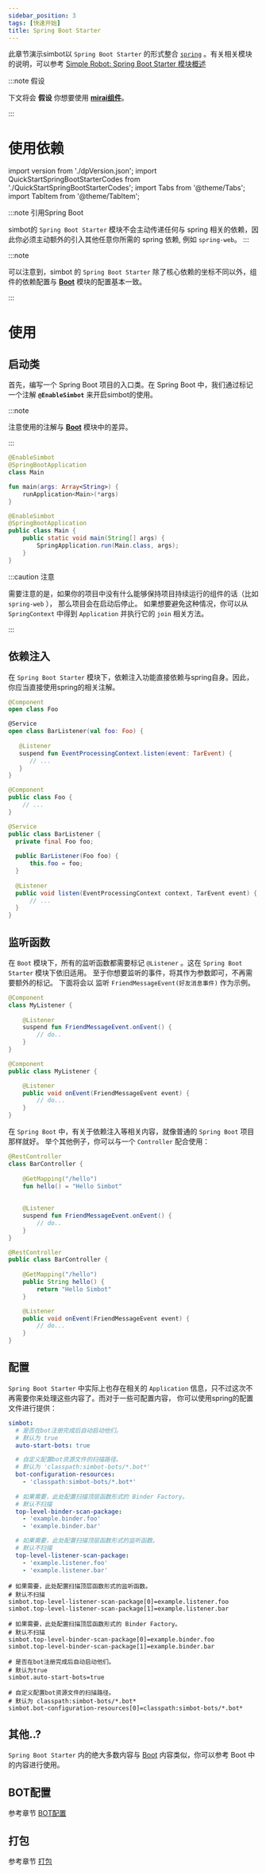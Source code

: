 ```yaml
---
sidebar_position: 3
tags: [快速开始]
title: Spring Boot Starter
---
```


此章节演示simbot以 `Spring Boot Starter` 的形式整合 [`spring`](http://spring.io/)
。有关相关模块的说明，可以参考 [Simple Robot: Spring Boot Starter 模块概述](../overviews/module-overview/spring-boot-starter)

:::note 假设

下文将会 **假设** 你想要使用 [**mirai组件**](../component-overview/mirai)。

:::

# 使用依赖

import version from './dpVersion.json';
import QuickStartSpringBootStarterCodes from './QuickStartSpringBootStarterCodes';
import Tabs from '@theme/Tabs';
import TabItem from '@theme/TabItem';


<QuickStartSpringBootStarterCodes version={version} />

:::note 引用Spring Boot

simbot的 `Spring Boot Starter` 模块不会主动传递任何与 spring 相关的依赖，因此你必须主动额外的引入其他任意你所需的 spring 依赖, 例如 `spring-web`。
:::

:::note

可以注意到，simbot 的 `Spring Boot Starter` 除了核心依赖的坐标不同以外，组件的依赖配置与 [**Boot**](Boot) 模块的配置基本一致。

:::

# 使用

## 启动类

首先，编写一个 Spring Boot 项目的入口类。在 Spring Boot 中，我们通过标记一个注解 **`@EnableSimbot`** 来开启simbot的使用。

:::note

注意使用的注解与 [**Boot**](Boot) 模块中的差异。

:::


<Tabs>
<TabItem value="Kotlin">

```kotlin title='example/Main.kt'
@EnableSimbot
@SpringBootApplication
class Main

fun main(args: Array<String>) {
    runApplication<Main>(*args)
}
```

</TabItem>
<TabItem value="Java">

```java title='example/Main.java'
@EnableSimbot
@SpringBootApplication
public class Main {
    public static void main(String[] args) {
        SpringApplication.run(Main.class, args);
    }
}
```

</TabItem>

</Tabs>

:::caution 注意

需要注意的是，如果你的项目中没有什么能够保持项目持续运行的组件的话（比如 `spring-web` ）， 那么项目会在启动后停止。
如果想要避免这种情况，你可以从 `SpringContext` 中得到 `Application` 并执行它的 `join` 相关方法。

:::

## 依赖注入

在 `Spring Boot Starter` 模块下，依赖注入功能直接依赖与spring自身。因此，你应当直接使用spring的相关注解。

<Tabs>
<TabItem value="Kotlin">

```kotlin title='example/listener/BarListener.kt'
@Component
open class Foo

@Service
open class BarListener(val foo: Foo) {
   
   @Listener
   suspend fun EventProcessingContext.listen(event: TarEvent) {
      // ...
   }
}
```

</TabItem>
<TabItem value="Java">

```java title='example/listener/Foo.java'
@Component
public class Foo {
    // ...
}
```

```java title='example/listener/BarListener.java'
@Service
public class BarListener {
  private final Foo foo;
   
  public BarListener(Foo foo) {
      this.foo = foo;
  }
  
  @Listener
  public void listen(EventProcessingContext context, TarEvent event) {
      // ...
  }
}
```

</TabItem>
</Tabs>

## 监听函数

在 `Boot` 模块下，所有的监听函数都需要标记 `@Listener` 。这在 `Spring Boot Starter` 模块下依旧适用。
至于你想要监听的事件，将其作为参数即可，不再需要额外的标记。
下面将会以 监听 `FriendMessageEvent(好友消息事件)` 作为示例。


<Tabs>
<TabItem value="Kotlin">

```kotlin title='MyListener.kt'
@Component
class MyListener {
    
    @Listener
    suspend fun FriendMessageEvent.onEvent() {
        // do..
    }
}
```

</TabItem>
<TabItem value="Java">

```java title='MyListener.java'
@Component
public class MyListener {

    @Listener
    public void onEvent(FriendMessageEvent event) {
        // do...
    }
}
```

</TabItem>

</Tabs>

在 `Spring Boot` 中，有关于依赖注入等相关内容，就像普通的 `Spring Boot` 项目那样就好。
举个其他例子，你可以与一个 `Controller` 配合使用：

<Tabs>
<TabItem value="Kotlin">

```kotlin title='BarController.kt'
@RestController
class BarController {
    
    @GetMapping("/hello")
    fun hello() = "Hello Simbot"
    
    
    @Listener
    suspend fun FriendMessageEvent.onEvent() {
        // do..
    }
}
```

</TabItem>
<TabItem value="Java">

```java title='BarController.java'
@RestController
public class BarController {
    
    @GetMapping("/hello")
    public String hello() {
        return "Hello Simbot"
    }

    @Listener
    public void onEvent(FriendMessageEvent event) {
        // do...
    }
}
```

</TabItem>
</Tabs>

## 配置

`Spring Boot Starter` 中实际上也存在相关的 `Application` 信息，只不过这次不再需要你来处理这些内容了。而对于一些可配置内容，
你可以使用spring的配置文件进行提供：

<Tabs>
<TabItem value="YAML">

```yaml
simbot:
  # 是否在bot注册完成后自动启动他们。
  # 默认为 true
  auto-start-bots: true

  # 自定义配置bot资源文件的扫描路径。
  # 默认为 'classpath:simbot-bots/*.bot*'
  bot-configuration-resources:
    - 'classpath:simbot-bots/*.bot*'
   
  # 如果需要，此处配置扫描顶层函数形式的 Binder Factory。
  # 默认不扫描    
  top-level-binder-scan-package:
    - 'example.binder.foo'
    - 'example.binder.bar'

  # 如果需要，此处配置扫描顶层函数形式的监听函数。
  # 默认不扫描    
  top-level-listener-scan-package:
    - 'example.listener.foo'
    - 'example.listener.bar'

```

</TabItem>

<TabItem value="properties">

```properties
# 如果需要，此处配置扫描顶层函数形式的监听函数。
# 默认不扫描
simbot.top-level-listener-scan-package[0]=example.listener.foo
simbot.top-level-listener-scan-package[1]=example.listener.bar

# 如果需要，此处配置扫描顶层函数形式的 Binder Factory。
# 默认不扫描
simbot.top-level-binder-scan-package[0]=example.binder.foo
simbot.top-level-binder-scan-package[1]=example.binder.bar

# 是否在bot注册完成后自动启动他们。
# 默认为true
simbot.auto-start-bots=true

# 自定义配置bot资源文件的扫描路径。
# 默认为 classpath:simbot-bots/*.bot*
simbot.bot-configuration-resources[0]=classpath:simbot-bots/*.bot*
```

</TabItem>
</Tabs>

## 其他..?

`Spring Boot Starter` 内的绝大多数内容与 [Boot](Boot) 内容类似，你可以参考 Boot 中的内容进行使用。

## BOT配置

参考章节 [BOT配置](../basic/bot-config)

## 打包

参考章节 [打包](../basic/package)
